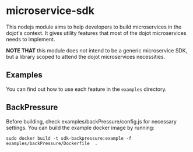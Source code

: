 # microservice-sdk

This nodejs module aims to help developers to build microservices in the dojot's context.
It gives utility features that most of the dojot microservices needs to implement.

__NOTE THAT__ this module does not intend to be a generic microservice SDK, but a
library scoped to attend the dojot microservices necessities.

## Examples

You can find out how to use each feature in the `examples` directory.

## BackPressure 

Before building, check examples/backPressure/config.js for necessary settings.
You can build the example docker image by running:

```
sudo docker build -t sdk-backpressure:example -f examples/backPressure/Dockerfile  . 
```